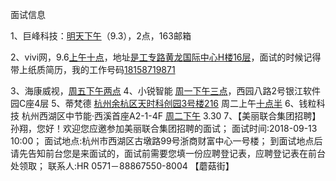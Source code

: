 面试信息

1、巨峰科技：[明天下午]()（9.3），2点，163邮箱

2、vivi网，9.6[上午十点]()，地址[是工专路黄龙国际中心H楼16层]()，面试的时候记得带上纸质简历，我的工作号码[18158719871](tel:18158719871)

3、海康威视，[周五下午两点]()
4、小锐智能  [周一下午三点]()，西园八路2号银江软件园C座4层
5、蒂梵德 [杭州余杭区天时科创园3号楼216]() 周二上午[十点半]()
6、钱粒科技 杭州西湖区中节能·西溪首座A2-1-4F [周二下午]() 3.30
7、【美丽联合集团招聘】孙翔，您好！欢迎您应邀参加美丽联合集团招聘的面试；
面试时间:2018-09-13 10:00；
面试地点:杭州市西湖区古墩路99号浙商财富中心一号楼；
到面试地点后请先告知前台您是来面试的，面试前需要您填一份应聘登记表，应聘登记表在前台处领取；
联系人:HR 0571－88867550-8004
【蘑菇街】